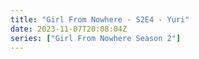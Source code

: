 ```yaml
---
title: "Girl From Nowhere - S2E4 - Yuri"
date: 2023-11-07T20:08:04Z
series: ["Girl From Nowhere Season 2"]
---
```



<mux-player stream-type="on-demand"
  src="https://kp3d-my.sharepoint.com/personal/ryoo_kp3d_onmicrosoft_com/_layouts/15/download.aspx?share=EYTY_7ZzFKFLgj9TjAIObBQBybBgHinIPCH8rJN3JXb6WQ" prefer-playback="mse" controls>
  </mux-player>
  
  
  <script src="https://cdn.jsdelivr.net/npm/@mux/mux-player"></script>
  
 <script type="application/ld+json">
 {
  "@context": "https://schema.org/",
  "@type": "VideoObject",
  "name": "Girl From Nowhere - S2E4 - Yuri",
  "contentUrl": "https://stream.mux.com/V02e2007a4tsEErEtmbi3jkRFo3cTIIxFW89Haf38qTkU.m3u8",
  "thumbnailUrl": "https://www.themoviedb.org/t/p/original/zcYqSMR4PcD4zFnVuXIGgt2Qi5.jpg?width=314&fit_mode=preserve&time=25",
  "uploadDate": "2023-11-07T20:08:04Z",
}

</script>
